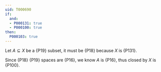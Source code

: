```yaml
---
uid: T000690
if:
  and:
  - P000131: true
  - P000100: true
then:
  P000103: true
---
```


Let $A \subseteq X$ be a {P19} subset, it must be {P18} because $X$ is {P131}.

Since {P18} {P19} spaces are {P16}, we know $A$ is {P16}, thus closed by $X$ is {P100}.
